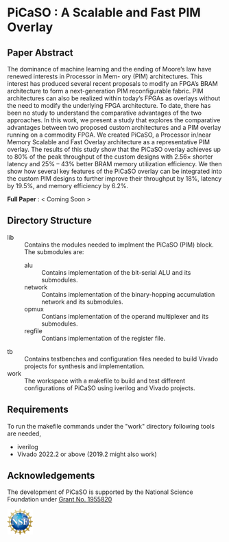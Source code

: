# PiCaSO : A Scalable and Fast PIM Overlay

## Paper Abstract 

The dominance of machine learning and the ending
of Moore’s law have renewed interests in Processor in Mem-
ory (PIM) architectures. This interest has produced several
recent proposals to modify an FPGA’s BRAM architecture
to form a next-generation PIM reconfigurable fabric.
PIM architectures can also be realized within today’s FPGAs
as overlays without the need to modify the underlying FPGA
architecture. To date, there has been no study to understand the
comparative advantages of the two approaches. In this work,
we present a study that explores the comparative advantages
between two proposed custom architectures and a PIM overlay
running on a commodity FPGA. We created PiCaSO, a Processor
in/near Memory Scalable and Fast Overlay architecture as a
representative PIM overlay. The results of this study show that
the PiCaSO overlay achieves up to 80% of the peak throughput
of the custom designs with 2.56× shorter latency and 25% – 43%
better BRAM memory utilization efficiency. We then show how
several key features of the PiCaSO overlay can be integrated into
the custom PIM designs to further improve their throughput by
18%, latency by 19.5%, and memory efficiency by 6.2%.

**Full Paper** : < Coming Soon >

## Directory Structure

<dl>
    <dt>lib</dt>
    <dd>Contains the modules needed to implment the PiCaSO (PIM) block. The submodules are: 
        <dl>
            <dt>alu</dt>
                <dd>Contains implementation of the bit-serial ALU and its submodules. </dd>
            <dt>network</dt>
                <dd>Contains implementation of the binary-hopping accumulation network and its submodules.</dd>
            <dt>opmux</dt>
                <dd>Contians implementation of the operand multiplexer and its submodules.</dd>
            <dt>regfile</dt>
                <dd>Contians implementation of the register file.</dd>
        <dl>
    </dd>
    <dt>tb</dt>
    <dd>Contains testbenches and configuration files needed to build Vivado projects for synthesis and implementation.</dd>
    <dt>work</dt>
    <dd>The workspace with a makefile to build and test different configurations of PiCaSO using iverilog and Vivado projects.</dd>
</dl>


## Requirements

To run the makefile commands under the "work" directory following tools are needed,

- iverilog
- Vivado 2022.2 or above (2019.2 might also work)


## Acknowledgements

The development of PiCaSO is supported by the National Science
Foundation under [Grant No. 1955820](https://www.nsf.gov/awardsearch/showAward?AWD_ID=1955820&HistoricalAwards)

<a href="https://www.nsf.gov/awardsearch/showAward?AWD_ID=1955820&HistoricalAwards" target="_blank" style="text-decoration: none;">
    <img src="/asset/NSF_logo.svg" alt="NSF Logo" style="width: 60px; height: 60px; margin-right: 10px;">
</a>